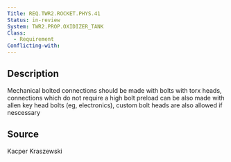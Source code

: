 ```yaml
---
Title: REQ.TWR2.ROCKET.PHYS.41
Status: in-review
System: TWR2.PROP.OXIDIZER_TANK
Class:
  - Requirement
Conflicting-with: 
---
```


## Description

Mechanical bolted connections should be made with bolts with torx heads, connections which do not require a high bolt preload can be also made with allen key head bolts (eg, electronics), custom bolt heads are also allowed if nescessary 

## Source

Kacper Kraszewski